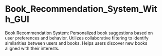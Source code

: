 # Book_Recommendation_System_With_GUI
Book Recommendation System: Personalized book suggestions based on user preferences and behavior. Utilizes collaborative filtering to identify similarities between users and books. Helps users discover new books aligned with their interests.
